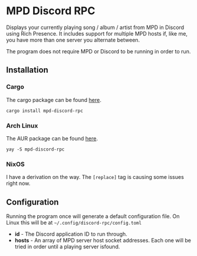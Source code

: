 # MPD Discord RPC

Displays your currently playing song / album / artist from MPD in Discord using Rich Presence. It includes support for multiple MPD hosts if, like me, you have more than one server you alternate between.

The program does not require MPD or Discord to be running in order to run.

## Installation

### Cargo

The cargo package can be found [here](https://crates.io/crates/mpd-discord-rpc).

```
cargo install mpd-discord-rpc
```

### Arch Linux

The AUR package can be found [here](https://aur.archlinux.org/packages/mpd-discord-rpc).

```
yay -S mpd-discord-rpc
```

### NixOS

I have a derivation on the way. The `[replace]` tag is causing some issues right now.

## Configuration

Running the program once will generate a default configuration file. On Linux this will be at `~/.config/discord-rpc/config.toml`

- **id** - The Discord application ID to run through. 
- **hosts** - An array of MPD server host socket addresses. Each one will be tried in order until a playing server isfound.
